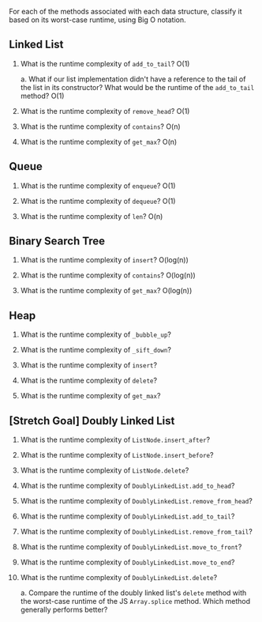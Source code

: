 For each of the methods associated with each data structure, classify it based on its worst-case runtime, using Big O notation.

## Linked List

1. What is the runtime complexity of `add_to_tail`? O(1)
  
    a. What if our list implementation didn't have a reference to the tail of the list in its constructor? What would be the runtime of the `add_to_tail` method? O(1)

2. What is the runtime complexity of `remove_head`? O(1)

3. What is the runtime complexity of `contains`? O(n)

4. What is the runtime complexity of `get_max`? O(n)

## Queue

1. What is the runtime complexity of `enqueue`? O(1)

2. What is the runtime complexity of `dequeue`? O(1)

3. What is the runtime complexity of `len`? O(n)

## Binary Search Tree

1. What is the runtime complexity of `insert`? O(log(n))

2. What is the runtime complexity of `contains`? O(log(n))

3. What is the runtime complexity of `get_max`? O(log(n))

## Heap

1. What is the runtime complexity of `_bubble_up`?

2. What is the runtime complexity of `_sift_down`?

3. What is the runtime complexity of `insert`?

4. What is the runtime complexity of `delete`?

5. What is the runtime complexity of `get_max`?

## [Stretch Goal] Doubly Linked List

1. What is the runtime complexity of `ListNode.insert_after`?

2. What is the runtime complexity of `ListNode.insert_before`?

3. What is the runtime complexity of `ListNode.delete`?

4. What is the runtime complexity of `DoublyLinkedList.add_to_head`?

5. What is the runtime complexity of `DoublyLinkedList.remove_from_head`?

6. What is the runtime complexity of `DoublyLinkedList.add_to_tail`?

7. What is the runtime complexity of `DoublyLinkedList.remove_from_tail`?

8. What is the runtime complexity of `DoublyLinkedList.move_to_front`?

9. What is the runtime complexity of `DoublyLinkedList.move_to_end`?

10. What is the runtime complexity of `DoublyLinkedList.delete`?

    a. Compare the runtime of the doubly linked list's `delete` method with the worst-case runtime of the JS `Array.splice` method. Which method generally performs better?
